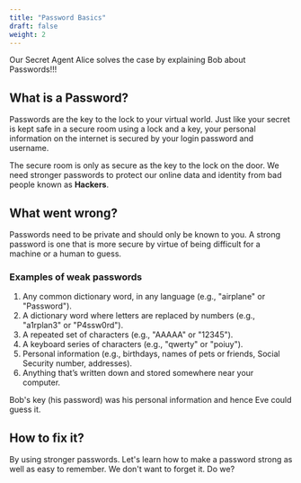 ```yaml
---
title: "Password Basics"
draft: false
weight: 2
---
```


Our Secret Agent Alice solves the case by explaining Bob about Passwords!!!

## What is a Password?

Passwords are the key to the lock to your virtual world.
Just like your secret is kept safe in a secure room using a lock and a key, your personal information on the internet is secured by your login password and username.

The secure room is only as secure as the key to the lock on the door. We need stronger passwords to protect our online data and identity from bad people known as <b>Hackers</b>.

## What went wrong?

Passwords need to be private and should only be known to you. A strong password is one that is more secure by virtue of being difficult for a machine or a human to guess.

### Examples of weak passwords

1. Any common dictionary word, in any language (e.g., "airplane" or "Password").
2. A dictionary word where letters are replaced by numbers (e.g., "a1rplan3" or "P4ssw0rd").
3. A repeated set of characters (e.g., "AAAAA" or "12345").
4. A keyboard series of characters (e.g., "qwerty" or "poiuy").
5. Personal information (e.g., birthdays, names of pets or friends, Social Security number, addresses).
6. Anything that’s written down and stored somewhere near your computer.

Bob's key (his password) was his personal information and hence Eve could guess it.

## How to fix it?

By using stronger passwords. Let's learn how to make a password strong as well as easy to remember. We don't want to forget it. Do we?
